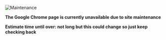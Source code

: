 <!-- Start of Maintenance Code -->


![Maintenance](https://image.opencart.com/cache/5abf1dea704be-resize-710x380.jpg)

**The Google Chrome page is currently unavailable due to site maintenance**

**Estimate time until over: not long but this could change so just keep checking back**


<!-- End of Maintenance Code -->



<!-- Start of Page Code -->

<!--
<img crossorigin="anonymous" src="https://upload.wikimedia.org/wikipedia/commons/thumb/e/e1/Google_Chrome_icon_%28February_2022%29.svg/1024px-Google_Chrome_icon_%28February_2022%29.svg.png" class="svg" alt="Google Chrome icon (February 2022).svg" width="50" height="50">

**Google Chrome**

**By Google Inc**

**Version 108.0.5359.128**

[Download APK](https://d.apkpure.com/b/APK/com.android.chrome?version=latest)
-->

<!-- End of Page Code -->
